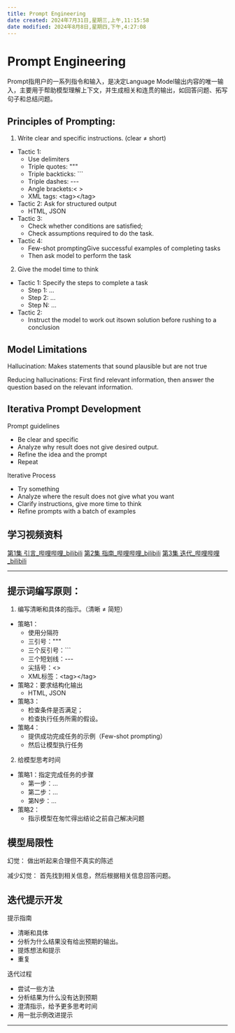 ```yaml
---
title: Prompt Engineering
date created: 2024年7月31日,星期三,上午,11:15:58
date modified: 2024年8月8日,星期四,下午,4:27:08
---
```

# Prompt Engineering

Prompt指用户的一系列指令和输入，是决定Language Model输出内容的唯一输入，主要用于帮助模型理解上下文，并生成相关和连贯的输出，如回答问题、拓写句子和总结问题。

## Principles of Prompting:

1. Write clear and specific instructions. (clear ≠ short)
- Tactic 1:
	- Use delimiters
	- Triple quotes: """
	- Triple backticks: \`\`\`
	- Triple dashes: ---
	- Angle brackets:< >
	- XML tags: \<tag>\</tag>
- Tactic 2: Ask for structured output
	- HTML, JSON
- Tactic 3:
	- Check whether conditions are satisfied;
	- Check assumptions required to do the task.
- Tactic 4:
	- Few-shot promptingGive successful examples of completing tasks
	- Then ask model to perform the task
2. Give the model time to think
- Tactic 1: Specify the steps to complete a task
	- Step 1: …
	- Step 2: …
	- Step N: …
- Tactic 2:
	- Instruct the model to work out itsown solution before rushing to a conclusion

## Model Limitations

Hallucination:
Makes statements that sound plausible but are not true

Reducing hallucinations:
First find relevant information, then answer the question based on the relevant information.

## Iterativa Prompt Development

Prompt guidelines
- Be clear and specific
- Analyze why result does not give desired output.
- Refine the idea and the prompt
- Repeat

Iterative Process
- Try something
- Analyze where the result does not give what you want
- Clarify instructions, give more time to think
- Refine prompts with a batch of examples

## 学习视频资料

[第1集 引言_哔哩哔哩_bilibili](https://www.bilibili.com/video/BV1Z14y1Z7LJ?p=1&vd_source=40b0488ec89d5fe7f6accdb468d377dc)
[第2集 指南_哔哩哔哩_bilibili](https://www.bilibili.com/video/BV1Z14y1Z7LJ?p=2&vd_source=40b0488ec89d5fe7f6accdb468d377dc)
[第3集 迭代_哔哩哔哩_bilibili](https://www.bilibili.com/video/BV1Z14y1Z7LJ?p=3&vd_source=40b0488ec89d5fe7f6accdb468d377dc)

---

## 提示词编写原则：

1. 编写清晰和具体的指示。（清晰 ≠ 简短）
- 策略1：
  - 使用分隔符
  - 三引号："""
  - 三个反引号：```
  - 三个短划线：---
  - 尖括号：<>
  - XML标签：\<tag>\</tag>
- 策略2：要求结构化输出
  - HTML, JSON
- 策略3：
  - 检查条件是否满足；
  - 检查执行任务所需的假设。
- 策略4：
  - 提供成功完成任务的示例（Few-shot prompting）
  - 然后让模型执行任务
2. 给模型思考时间
- 策略1：指定完成任务的步骤
  - 第一步：…
  - 第二步：…
  - 第N步：…
- 策略2：
  - 指示模型在匆忙得出结论之前自己解决问题

## 模型局限性

幻觉：
做出听起来合理但不真实的陈述

减少幻觉：
首先找到相关信息，然后根据相关信息回答问题。

## 迭代提示开发

提示指南
- 清晰和具体
- 分析为什么结果没有给出预期的输出。
- 提炼想法和提示
- 重复

迭代过程
- 尝试一些方法
- 分析结果为什么没有达到预期
- 澄清指示，给予更多思考时间
- 用一批示例改进提示

---